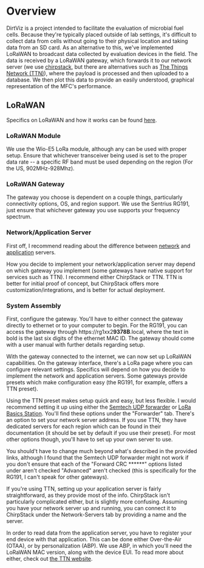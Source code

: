 Overview
===================================================================================================

DirtViz is a project intended to facilitate the evaluation of microbial fuel cells. Because they're typically placed outside of lab settings,
it's difficult to collect data from cells without going to their physical location and taking data from an SD card. As an alternative to this, we've 
implemented LoRaWAN to broadcast data collected by evaluation devices in the field. The data is received by a LoRaWAN gateway, which forwards it to our network server (we use [chirpstack](https://www.chirpstack.io/), but there are alternatives such as [The Things Network (TTN)](https://www.thethingsnetwork.org/)), where the payload is processed and then uploaded to a database. We then plot this data to provide an easily understood,
graphical representation of the MFC's performance.

LoRaWAN
----------------------------------------------------------------------------------------------------

Specifics on LoRaWAN and how it works can be found [here](https://lora-alliance.org/about-lorawan/).

### LoRaWAN Module

We use the Wio-E5 LoRa module, although any can be used with proper setup. Ensure that whichever transceiver being used is set to the proper data rate -- a specific RF band must be used depending on the region (For the US, 902MHz-928Mhz).

### LoRaWAN Gateway

The gateway you choose is dependent on a couple things, particularly connectivity options, OS, and region support. We use the Sentrius RG191, just ensure that whichever gateway you use supports your frequency spectrum.

### Network/Application Server

First off, I recommend reading about the difference between [network](https://www.thethingsindustries.com/docs/reference/components/network-server/) and [application](https://www.thethingsindustries.com/docs/reference/components/application-server/) servers.

How you decide to implement your network/application server may depend on which gateway you implement (some gateways have native support for services such as TTN). I recommend either ChirpStack or TTN. TTN is better for initial proof of concept, but ChirpStack offers more customization/integrations, and is better for actual deployment.

### System Assembly

First, configure the gateway. You'll have to either connect the gateway directly to ethernet or to your computer to begin. For the RG191, you can access the gateway through https://rg1xx2**9378B**.local, where the text in bold is the last six digits of the ethernet MAC ID. The gateway should come with a user manual with further details regarding setup.

With the gateway connected to the internet, we can now set up LoRaWAN capabilities. On the gateway interface, there's a LoRa page where you can configure relevant settings. Specifics will depend on how you decide to implement the network and application servers. Some gateways provide presets which make configuration easy (the RG191, for example, offers a TTN preset).

Using the TTN preset makes setup quick and easy, but less flexible. I would recommend setting it up using either the [Semtech UDP forwarder](https://www.thethingsindustries.com/docs/gateways/udp/) or [LoRa Basics Station](https://www.thethingsindustries.com/docs/gateways/lora-basics-station/). You'll find these options under the "Forwarder" tab. There's an option to set your network server address. If you use TTN, they have dedicated servers for each region which can be found in their documentation (it should be set by default if you use their preset). For most other options though, you'll have to set up your own server to use.

You should't have to change much beyond what's described in the provided links, although I found that the Semtech UDP forwarder might not work if you
don't ensure that each of the "Forward CRC ******" options listed under aren't checked "Advanced" aren't checked (this is specifically for the RG191, I
can't speak for other gateways).

If you're using TTN, setting up your application server is fairly straightforward, as they provide most of the info. ChirpStack isn't particularly
complicated either, but is slightly more confusing. Assuming you have your network server up and running, you can connect it to ChirpStack under the
Network-Servers tab by providing a name and the server.

In order to read data from the application server, you have to register your end device with that application. This can be done either Over-the-Air (OTAA), or by personalization (ABP). We use ABP, in which you'll need the LoRaWAN MAC version, along with the device EUI. To read more about either, check out [the TTN website](https://www.thethingsindustries.com/docs/devices/abp-vs-otaa/).
